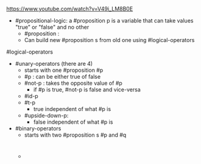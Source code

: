 https://www.youtube.com/watch?v=V49i_LM8B0E
- #propositional-logic: a #proposition p is a variable that can take values "true" or "false" and no other
	- #proposition :
	- Can build new #proposition s from old one using #logical-operators 

#logical-operators 
- #unary-operators (there are 4)
	- starts with one #proposition #p
	- #p : can be either true of false
	- #not-p : takes the opposite value of #p 
		- if #p is true, #not-p is false and vice-versa
	- #id-p
	- #t-p 
		- true independent of what #p is
	- #upside-down-p:
		- false independent of what #p is
- #binary-operators
	- starts with two #proposition s #p and #q 
	- #